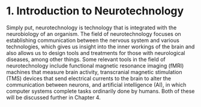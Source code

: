# 1. Introduction to Neurotechnology
Simply put, neurotechnology is technology that is integrated with the neurobiology of an organism. The field of neurotechnology focuses on establishing communication between the nervous system and various technologies, which gives us insight into the inner workings of the brain and also allows us to design tools and treatments for those with neurological diseases, among other things. Some relevant tools in the field of neurotechnology include functional magnetic resonance imaging (fMRI) machines that measure brain activity, transcranial magnetic stimulation (TMS) devices that send electrical currents to the brain to alter the communication between neurons, and artificial intelligence (AI), in which computer systems complete tasks ordinarily done by humans. Both of these will be discussed further in Chapter 4.